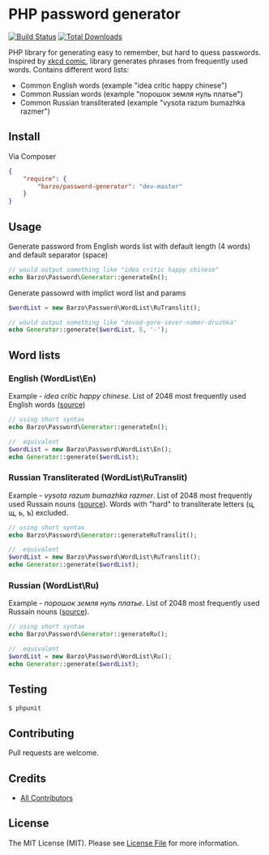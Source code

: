 PHP password generator
==================

[![Build Status](https://travis-ci.org/denys-potapov/password-generator.png?branch=master)](https://travis-ci.org/denys-potapov/password-generator )
[![Total Downloads](https://poser.pugx.org/barzo/password-generator/downloads.png)](https://packagist.org/packages/barzo/password-generator)

PHP library for generating easy to remember, but hard to quess passwords.
Inspired by [xkcd comic](http://xkcd.com/936/), library generates phrases from frequently used words. Contains different word lists:

* Common English words (example "idea critic happy chinese")
* Common Russian words (example "порошок земля нуль платье")
* Common Russian transliterated (example "vysota razum bumazhka razmer")

## Install

Via Composer

``` json
{
    "require": {
        "barzo/password-generator": "dev-master"
    }
}
```

## Usage

Generate password from English words list with default length (4 words) and default separator (space)
``` php
// would output something like "idea critic happy chinese"
echo Barzo\Password\Generator::generateEn();
```

Generate passowrd with implict word list and params

``` php
$wordList = new Barzo\Password\WordList\RuTranslit();

// would output something like "dovod-gore-sever-nomer-druzhka"
echo Generator::generate($wordList, 5, '-');
```

## Word lists

### English (WordList\En)

Example - *idea critic happy chinese*. List of 2048 most frequently used English words ([source](http://www.wordfrequency.info/top5000.asp))

``` php
// using short syntax
echo Barzo\Password\Generator::generateEn();

//  equivalent
$wordList = new Barzo\Password\WordList\En();
echo Generator::generate($wordList);
```

### Russian Transliterated (WordList\RuTranslit)
Example - *vysota razum bumazhka razmer*. List of 2048 most frequently used Russain nouns ([source](http://dict.ruslang.ru/freq.php)). Words with "hard" to transliterate letters (ц, щ, ь, ъ) excluded.

``` php
// using short syntax
echo Barzo\Password\Generator::generateRuTranslit();

//  equivalent
$wordList = new Barzo\Password\WordList\RuTranslit();
echo Generator::generate($wordList);
```

### Russian (WordList\Ru)
Example - *порошок земля нуль платье*. List of 2048 most frequently used Russain nouns ([source](http://dict.ruslang.ru/freq.php)). 

``` php
// using short syntax
echo Barzo\Password\Generator::generateRu();

//  equivalent
$wordList = new Barzo\Password\WordList\Ru();
echo Generator::generate($wordList);
```

## Testing

``` bash
$ phpunit
```


## Contributing

Pull requests are welcome. 


## Credits

- [All Contributors](https://github.com/denys-potapov/password-generator/contributors)


## License

The MIT License (MIT). Please see [License File](https://github.com/denys-potapov/password-generator/blob/master/LICENSE) for more information.
